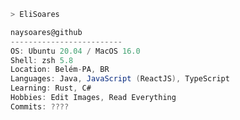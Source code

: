 ```zsh
> EliSoares
```

<!-- <img align="left" src="https://i.pinimg.com/564x/ce/33/32/ce3332388e10b26640f6f8effe0861ee.jpg" alt="Bakaguya made by レヴィノス (https://www.pixiv.net/en/artworks/80962527)" width="270" />  -->

```csharp
naysoares@github
-------------------------
OS: Ubuntu 20.04 / MacOS 16.0
Shell: zsh 5.8
Location: Belém-PA, BR
Languages: Java, JavaScript (ReactJS), TypeScript
Learning: Rust, C#
Hobbies: Edit Images, Read Everything
Commits: ????
```
